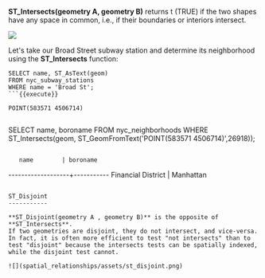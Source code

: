 **ST_Intersects(geometry A, geometry B)** returns t (TRUE) if the two
shapes have any space in common, i.e., if their boundaries or interiors
intersect.

![](spatial_relationships/assets/st_intersects.png)

Let's take our Broad Street subway station and determine its
neighborhood using the **ST_Intersects** function:

```
SELECT name, ST_AsText(geom)
FROM nyc_subway_stations
WHERE name = 'Broad St';
```{{execute}}

```
    POINT(583571 4506714)
```

```
SELECT name, boroname
FROM nyc_neighborhoods
WHERE ST_Intersects(geom, ST_GeomFromText('POINT(583571 4506714)',26918));
```{{execute}}

```
       name        | boroname
-------------------+-----------
Financial District | Manhattan
```

ST_Disjoint
-----------

**ST_Disjoint(geometry A , geometry B)** is the opposite of **ST_Intersects**.
If two geometries are disjoint, they do not intersect, and vice-versa.
In fact, it is often more efficient to test "not intersects" than to
test "disjoint" because the intersects tests can be spatially indexed,
while the disjoint test cannot.

![](spatial_relationships/assets/st_disjoint.png)
